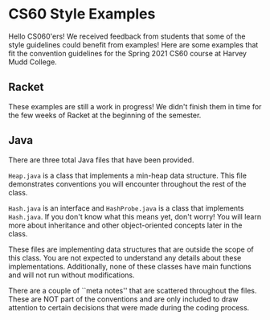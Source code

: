 # CS60 Style Examples

Hello CS060'ers! We received feedback from students that some of the style
guidelines could benefit from examples! Here are some examples that fit the
convention guidelines for the Spring 2021 CS60 course at Harvey Mudd College.

## Racket

These examples are still a work in progress! We didn't finish them in time for
the few weeks of Racket at the beginning of the semester.

## Java

There are three total Java files that have been provided. 

`Heap.java` is a class that implements a min-heap data structure. This file
demonstrates conventions you will encounter throughout the rest of the class.

`Hash.java` is an interface and `HashProbe.java` is a class that implements
`Hash.java`. If you don't know what this means yet, don't worry! You will
learn more about inheritance and other object-oriented concepts later in the
class.

These files are implementing data structures that are outside the scope of
this class. You are not expected to understand any details about these
implementations. Additionally, none of these classes have main functions and
will not run without modifications.

There are a couple of ``meta notes'' that are scattered throughout the files.
These are NOT part of the conventions and are only included to draw attention
to certain decisions that were made during the coding process.
